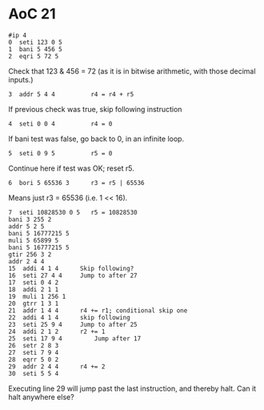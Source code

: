 # AoC 21

    #ip 4
    0  seti 123 0 5
    1  bani 5 456 5
    2  eqri 5 72 5

Check that 123 & 456 = 72 (as it is in bitwise arithmetic, with those decimal inputs.)

    3  addr 5 4 4          r4 = r4 + r5

If previous check was true, skip following instruction

    4  seti 0 0 4          r4 = 0

If bani test was false, go back to 0, in an infinite loop.

    5  seti 0 9 5          r5 = 0

Continue here if test was OK; reset r5. 

    6  bori 5 65536 3      r3 = r5 | 65536

Means just r3 = 65536 (i.e. 1 << 16).

    7  seti 10828530 0 5   r5 = 10828530
    bani 3 255 2
    addr 5 2 5
    bani 5 16777215 5
    muli 5 65899 5
    bani 5 16777215 5
    gtir 256 3 2
    addr 2 4 4
    15  addi 4 1 4      Skip following?
    16  seti 27 4 4     Jump to after 27
    17  seti 0 4 2
    18  addi 2 1 1
    19  muli 1 256 1
    20  gtrr 1 3 1
    21  addr 1 4 4      r4 += r1; conditional skip one
    22  addi 4 1 4      skip following
    23  seti 25 9 4     Jump to after 25
    24  addi 2 1 2      r2 += 1
    25  seti 17 9 4         Jump after 17
    26  setr 2 8 3
    27  seti 7 9 4
    28  eqrr 5 0 2
    29  addr 2 4 4      r4 += 2
    30  seti 5 5 4

Executing line 29 will jump past the last instruction, and thereby halt. Can it halt
anywhere else?